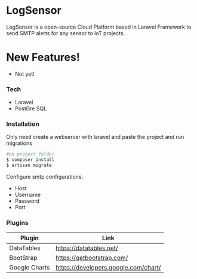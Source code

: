 # LogSensor
LogSensor is a open-source Cloud Platform based in Laravel Framework to send SMTP alerts for any sensor to IoT projects.


# New Features!

* Not yet!

### Tech

* Laravel
* PostGre SQL
### Installation

Only need create a webserver with laravel and paste the project and run migrations
```sh
#on project folder
$ composer install
$ artisan migrate
```
Configure smtp configurations:
* Host
* Username
* Password
* Port



### Plugins

| Plugin | Link |
| ------ | ------ |
| DataTables | https://datatables.net/ |
| BootStrap | https://getbootstrap.com/|
| Google Charts |https://developers.google.com/chart/|



